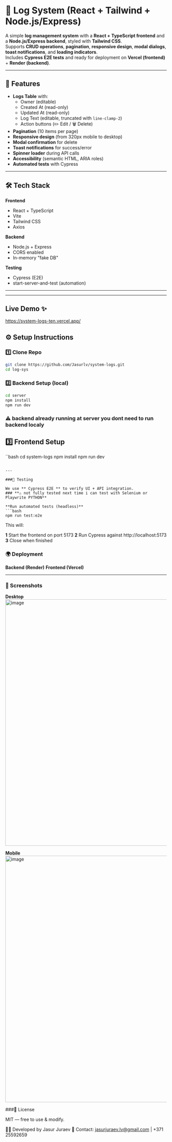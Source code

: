 # 📑 Log System (React + Tailwind + Node.js/Express)

A simple **log management system** with a **React + TypeScript frontend** and a **Node.js/Express backend**, styled with **Tailwind CSS**.  
Supports **CRUD operations**, **pagination**, **responsive design**, **modal dialogs**, **toast notifications**, and **loading indicators**.  
Includes **Cypress E2E tests** and ready for deployment on **Vercel (frontend)** + **Render (backend)**.

---

## 🚀 Features
- **Logs Table** with:
  - Owner (editable)
  - Created At (read-only)
  - Updated At (read-only)
  - Log Text (editable, truncated with `line-clamp-2`)
  - Action buttons (✏️ Edit / 🗑️ Delete)
- **Pagination** (10 items per page)
- **Responsive design** (from 320px mobile to desktop)
- **Modal confirmation** for delete
- **Toast notifications** for success/error
- **Spinner loader** during API calls
- **Accessibility** (semantic HTML, ARIA roles)
- **Automated tests** with Cypress

---

## 🛠️ Tech Stack
**Frontend**
- React + TypeScript
- Vite
- Tailwind CSS
- Axios

**Backend**
- Node.js + Express
- CORS enabled
- In-memory "fake DB"

**Testing**
- Cypress (E2E)
- start-server-and-test (automation)

---


---

## Live Demo ✨

https://system-logs-ten.vercel.app/

## ⚙️ Setup Instructions

### 1️⃣ Clone Repo
```bash
git clone https://github.com/Jasurlv/system-logs.git
cd log-sys
```
### 2️⃣ Backend Setup (local)
```bash
cd server
npm install
npm run dev
```
### **⚠️ backend already running at server you dont need to run backend localy**

## 3️⃣ Frontend Setup
``bash
cd system-logs
npm install
npm run dev
```

---

###🧪 Testing

We use ** Cypress E2E ** to verify UI + API integration.
### **⚠️ not fully tested next time i can test with Selenium or Playwrite PYTHON**

**Run automated tests (headless)**
```bash
npm run test:e2e
```
This will:

**1** Start the frontend on port 5173
**2** Run Cypress against http://localhost:5173
**3** Close when finished

### 🌍 Deployment

**Backend (Render)**
**Frontend (Vercel)**

---

### 📸 Screenshots

**Desktop**
<img width="1366" height="768" alt="image" src="https://github.com/user-attachments/assets/7261ce5d-8f79-40ac-ac88-b3b5504a9801" />

**Mobile**
<img width="1366" height="768" alt="image" src="https://github.com/user-attachments/assets/8663843b-6b25-4f34-ae07-694cbc69f3ba" />


###📝 License

MIT — free to use & modify.

👨‍💻 Developed by Jasur Juraev
📧 Contact: jasurjuraev.lv@gmail.com | +371 25592659
